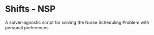 # Shifts - NSP
A solver-agnostic script for solving the Nurse Scheduling Problem with personal preferences.